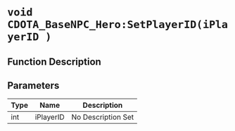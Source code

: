 # `void CDOTA_BaseNPC_Hero:SetPlayerID(iPlayerID )`
## Function Description

## Parameters
Type|Name|Description
--|--|--
int|iPlayerID|No Description Set
